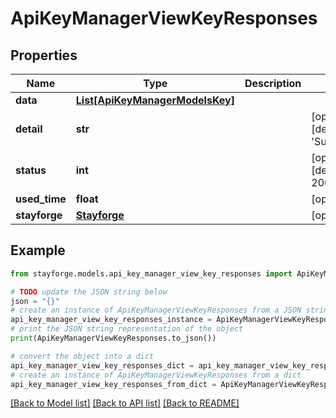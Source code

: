 # ApiKeyManagerViewKeyResponses


## Properties

Name | Type | Description | Notes
------------ | ------------- | ------------- | -------------
**data** | [**List[ApiKeyManagerModelsKey]**](ApiKeyManagerModelsKey.md) |  | 
**detail** | **str** |  | [optional] [default to 'Successfully.']
**status** | **int** |  | [optional] [default to 200]
**used_time** | **float** |  | [optional] 
**stayforge** | [**Stayforge**](Stayforge.md) |  | [optional] 

## Example

```python
from stayforge.models.api_key_manager_view_key_responses import ApiKeyManagerViewKeyResponses

# TODO update the JSON string below
json = "{}"
# create an instance of ApiKeyManagerViewKeyResponses from a JSON string
api_key_manager_view_key_responses_instance = ApiKeyManagerViewKeyResponses.from_json(json)
# print the JSON string representation of the object
print(ApiKeyManagerViewKeyResponses.to_json())

# convert the object into a dict
api_key_manager_view_key_responses_dict = api_key_manager_view_key_responses_instance.to_dict()
# create an instance of ApiKeyManagerViewKeyResponses from a dict
api_key_manager_view_key_responses_from_dict = ApiKeyManagerViewKeyResponses.from_dict(api_key_manager_view_key_responses_dict)
```
[[Back to Model list]](../README.md#documentation-for-models) [[Back to API list]](../README.md#documentation-for-api-endpoints) [[Back to README]](../README.md)


